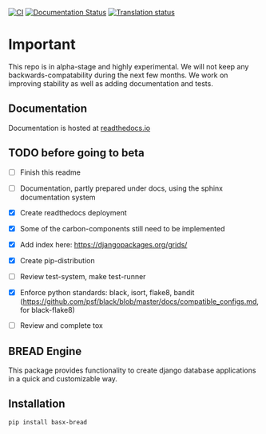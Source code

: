 [![CI](https://github.com/basxsoftwareassociation/bread/actions/workflows/main.yml/badge.svg)](https://github.com/basxsoftwareassociation/bread/actions/workflows/main.yml)
[![Documentation Status](https://readthedocs.org/projects/basx-bread/badge/?version=latest)](https://basx-bread.readthedocs.io/en/latest/?badge=latest)
[![Translation status](https://hosted.weblate.org/widgets/basxconnect/-/bread/svg-badge.svg)](https://hosted.weblate.org/engage/basxconnect/)

Important
=========

This repo is in alpha-stage and highly experimental. We will not keep any backwards-compatability during the next few months. We work on improving stability as well as adding documentation and tests.

Documentation
-------------

Documentation is hosted at [readthedocs.io](https://basx-bread.readthedocs.io/en/latest/)

TODO before going to beta
-------------------------

- [ ] Finish this readme
- [ ] Documentation, partly prepared under docs, using the sphinx documentation system
- [x] Create readthedocs deployment
- [x] Some of the carbon-components still need to be implemented
- [x] Add index here: https://djangopackages.org/grids/
- [x] Create pip-distribution
- [ ] Review test-system, make test-runner
- [x] Enforce python standards: black, isort, flake8, bandit (https://github.com/psf/black/blob/master/docs/compatible_configs.md, for black-flake8)
- [ ] Review and complete tox


BREAD Engine
------------

This package provides functionality to create django database applications in a quick and customizable way.

Installation
------------

```bash
pip install basx-bread
```

